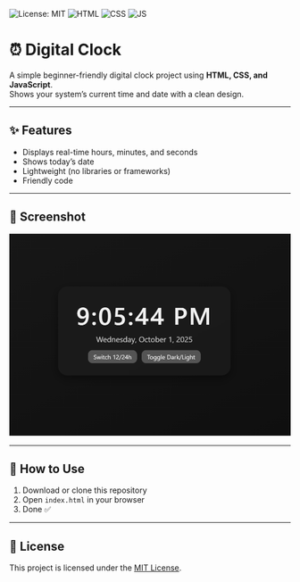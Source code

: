 ![License: MIT](https://img.shields.io/badge/License-MIT-green.svg)
![HTML](https://img.shields.io/badge/HTML-5-orange.svg)
![CSS](https://img.shields.io/badge/CSS-3-blue.svg)
![JS](https://img.shields.io/badge/JavaScript-ES6-yellow.svg)

# ⏰ Digital Clock

A simple beginner-friendly digital clock project using **HTML, CSS, and JavaScript**.  
Shows your system’s current time and date with a clean design.

---

## ✨ Features
- Displays real-time hours, minutes, and seconds
- Shows today’s date
- Lightweight (no libraries or frameworks)
- Friendly code

---

## 📸 Screenshot
![Screenshot](screenshot.png)

---

## 🚀 How to Use
1. Download or clone this repository  
2. Open `index.html` in your browser  
3. Done ✅

---

## 🔑 License
This project is licensed under the [MIT License](./LICENSE).
